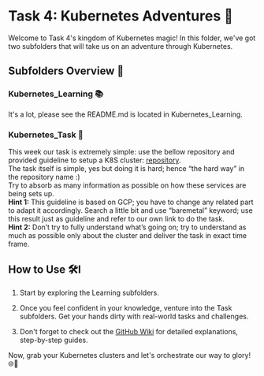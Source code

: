 # Task 4: Kubernetes Adventures 🏰

Welcome to Task 4's kingdom of Kubernetes magic! In this folder, we've got two subfolders that will take us on an adventure through Kubernetes.

## Subfolders Overview 📂

### Kubernetes_Learning 📚

It's a lot, please see the README.md is located in Kubernetes_Learning.

### Kubernetes_Task 🎯

This week our task is extremely simple: use the bellow repository and provided guideline to setup a K8S cluster:
[repository](https://github.com/kelseyhightower/kubernetes-the-hard-way).  
The task itself is simple, yes but doing it is hard; hence “the hard way” in the repository name :)  
Try to absorb as many information as possible on how these services are being sets up.  
**Hint 1:** This guideline is based on GCP; you have to change any related part to adapt it accordingly. Search a little bit and use “baremetal” keyword; use this result just as guideline and refer to our own link to do the task.  
**Hint 2:** Don’t try to fully understand what’s going on; try to understand as much as possible only about the cluster and deliver the task in exact time frame.

## How to Use 🛠️l

1. Start by exploring the Learning subfolders.

2. Once you feel confident in your knowledge, venture into the Task subfolders. Get your hands dirty with real-world tasks and challenges.

3. Don't forget to check out the [GitHub Wiki](https://github.com/mhesfahani97/DigiNext-DevOps-BootCamp/wiki) for detailed explanations, step-by-step guides.

Now, grab your Kubernetes clusters and let's orchestrate our way to glory! 🌐🏹
